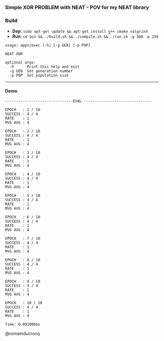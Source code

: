 ### Simple XOR PROBLEM with NEAT - POV for my NEAT library

### Build

- **Dep**: `sudo apt-get update && apt-get install g++ cmake valgrind`  
- **Run**: `cd bin && ./build.sh && ./compile.sh && ./run.sh -g 300 -p 150`  

```
usage: apps/exec [-h] [-g GEN] [-p POP]

NEAT XOR

optional args:
  -h      Print this help and exit
  -g GEN  Set generation number
  -p POP  Set population size
```

****

#### Demo

```
-------------------------------EVAL--------------------------------

EPOCH   : 1 / 10
SUCCESS : 4 / 4
RATE    : 1
MVG AVG : 4

EPOCH   : 2 / 10
SUCCESS : 4 / 4
RATE    : 1
MVG AVG : 4

EPOCH   : 3 / 10
SUCCESS : 4 / 4
RATE    : 1
MVG AVG : 4

EPOCH   : 4 / 10
SUCCESS : 4 / 4
RATE    : 1
MVG AVG : 4

EPOCH   : 5 / 10
SUCCESS : 4 / 4
RATE    : 1
MVG AVG : 4

EPOCH   : 6 / 10
SUCCESS : 4 / 4
RATE    : 1
MVG AVG : 4

EPOCH   : 7 / 10
SUCCESS : 4 / 4
RATE    : 1
MVG AVG : 4

EPOCH   : 8 / 10
SUCCESS : 4 / 4
RATE    : 1
MVG AVG : 4

EPOCH   : 9 / 10
SUCCESS : 4 / 4
RATE    : 1
MVG AVG : 4

EPOCH   : 10 / 10
SUCCESS : 4 / 4
RATE    : 1
MVG AVG : 4

Time: 0.091006ms
```

@romainducrocq

